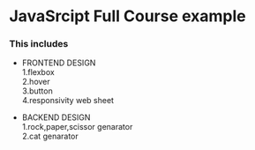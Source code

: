 # JavaSrcipt Full Course example

### This includes
* FRONTEND DESIGN\
1.flexbox\
2.hover\
3.button\
4.responsivity web sheet


* BACKEND DESIGN\
1.rock,paper,scissor genarator\
2.cat genarator

